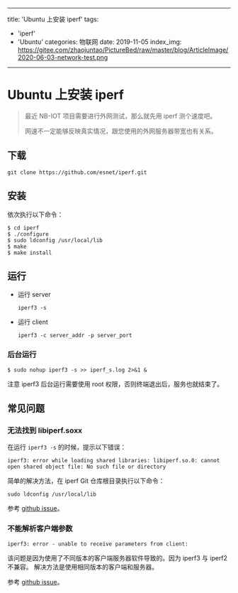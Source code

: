
---
title: 'Ubuntu 上安装 iperf'
tags:
  - 'iperf'
  - 'Ubuntu'
categories: 物联网
date: 2019-11-05
index_img: https://gitee.com/zhaojuntao/PictureBed/raw/master/blog/ArticleImage/2020-06-03-network-test.png
---

# Ubuntu 上安装 iperf

> 最近 NB-IOT 项目需要进行外网测试，那么就先用 iperf 测个速度吧。
>
> 网速不一定能够反映真实情况，跟您使用的外网服务器带宽也有关系。

## 下载

```
git clone https://github.com/esnet/iperf.git
```

## 安装

依次执行以下命令：

```
$ cd iperf
$ ./configure
$ sudo ldconfig /usr/local/lib
$ make
$ make install
```

## 运行

- 运行 server

    `iperf3 -s`

- 运行 client

    `iperf3 -c server_addr -p server_port`

### 后台运行

```
$ sudo nohup iperf3 -s >> iperf_s.log 2>&1 &
```

注意 iperf3 后台运行需要使用 root 权限，否则终端退出后，服务也就结束了。

## 常见问题

### 无法找到 libiperf.soxx

在运行 `iperf3 -s` 的时候，提示以下错误：

```
iperf3: error while loading shared libraries: libiperf.so.0: cannot open shared object file: No such file or directory
```

简单的解决方法，在 iperf Git 仓库根目录执行以下命令：

```
sudo ldconfig /usr/local/lib
```

参考 [github issue](https://github.com/esnet/iperf/issues/153)。

### 不能解析客户端参数

```
iperf3: error - unable to receive parameters from client:
```

该问题是因为使用了不同版本的客户端服务器软件导致的。因为 iperf3 与 iperf2 不兼容。
解决方法是使用相同版本的客户端和服务器。

参考 [github issue](https://github.com/esnet/iperf/issues/153)。

